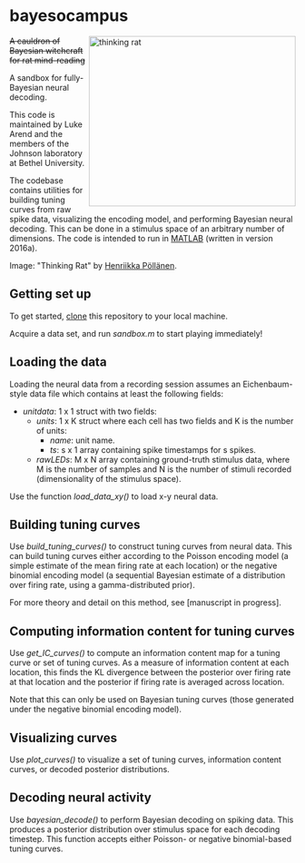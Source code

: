 bayesocampus
============

<a href="http://payload72.cargocollective.com/1/8/260757/3749466/Henkka_maalaus-9.jpg">
    <img src="http://payload72.cargocollective.com/1/8/260757/3749466/Henkka_maalaus-9.jpg" width="364px" height="300" alt="thinking rat"
         title="&quot;I was going to tell a joke about my epistemological skepticism, but then I realized I don't know any.&quot;" align="right" />
</a>

~~A cauldron of Bayesian witchcraft for rat mind-reading~~

A sandbox for fully-Bayesian neural decoding.

This code is maintained by Luke Arend and the members of the Johnson laboratory at Bethel University.

The codebase contains utilities for building tuning curves from raw spike data, visualizing the encoding model, and performing Bayesian neural decoding. This can be done in a stimulus space of an arbitrary number of dimensions. The code is intended to run in [MATLAB](https://www.mathworks.com/product/ltc/matlab.html) (written in version 2016a).

Image: "Thinking Rat" by [Henriikka Pöllänen](http://cargocollective.com/henriikkapollanen).

Getting set up
--------------

To get started, [clone](https://help.github.com/articles/cloning-a-repository/) this repository to your local machine.

Acquire a data set, and run _sandbox.m_ to start playing immediately!

Loading the data
----------------

Loading the neural data from a recording session assumes an Eichenbaum-style data file which contains at least the following fields:

* _unitdata_: 1 x 1 struct with two fields:
	* _units_: 1 x K struct where each cell has two fields and K is the number of units:
		* _name_: unit name.
		* _ts_: s x 1 array containing spike timestamps for s spikes.
	* _rawLEDs_: M x N array containing ground-truth stimulus data, where M is the number of samples and N is the number of stimuli recorded (dimensionality of the stimulus space).

Use the function _load\_data\_xy()_ to load x-y neural data.

Building tuning curves
----------------------

Use _build\_tuning\_curves()_ to construct tuning curves from neural data. This can build tuning curves either according to the Poisson encoding model (a simple estimate of the mean firing rate at each location) or the negative binomial encoding model (a sequential Bayesian estimate of a distribution over firing rate, using a gamma-distributed prior).

For more theory and detail on this method, see [manuscript in progress].

Computing information content for tuning curves
-----------------------------------------------

Use _get\_IC\_curves()_ to compute an information content map for a tuning curve or set of tuning curves. As a measure of information content at each location, this finds the KL divergence between the posterior over firing rate at that location and the posterior if firing rate is averaged across location.

Note that this can only be used on Bayesian tuning curves (those generated under the negative binomial encoding model).

Visualizing curves
------------------

Use _plot\_curves()_ to visualize a set of tuning curves, information content curves, or decoded posterior distributions.

Decoding neural activity
------------------------

Use _bayesian\_decode()_ to perform Bayesian decoding on spiking data. This produces a posterior distribution over stimulus space for each decoding timestep. This function accepts either Poisson- or negative binomial-based tuning curves.
